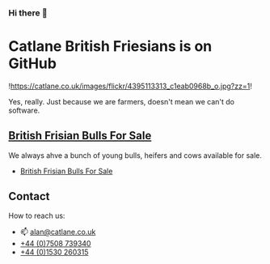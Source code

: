 ### Hi there 👋

# Catlane British Friesians is on GitHub

!https://catlane.co.uk/images/flickr/4395113313_c1eab0968b_o.jpg?zz=1!

Yes, really. Just because we are farmers, doesn't mean we can't do software.

## [British Frisian Bulls For Sale](https://catlane.co.uk/for-sale/)

We always ahve a bunch of young bulls, heifers and cows available for sale.

- [British Frisian Bulls For Sale](https://catlane.co.uk/for-sale/)

## Contact

How to reach us: 

- 📫 alan@catlane.co.uk
- [+44 (0)7508 739340](tel:+447508739340)
- [+44 (0)1530 260315](tel:+441530260315)


<!--
**catlane-friesians/catlane-friesians** is a ✨ _special_ ✨ repository because its `README.md` (this file) appears on your GitHub profile.

Here are some ideas to get you started:

- 🔭 I’m currently working on ...
- 🌱 I’m currently learning ...
- 👯 I’m looking to collaborate on ...
- 🤔 I’m looking for help with ...
- 💬 Ask me about ...
- 📫 How to reach me: ...
- 😄 Pronouns: ...
- ⚡ Fun fact: ...
-->
